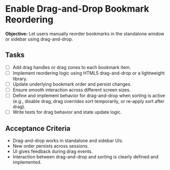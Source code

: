 # Enable Drag-and-Drop Bookmark Reordering

**Objective:** Let users manually reorder bookmarks in the standalone window or sidebar using drag-and-drop.

## Tasks
- [ ] Add drag handles or drag zones to each bookmark item.
- [ ] Implement reordering logic using HTML5 drag-and-drop or a lightweight library.
- [ ] Update underlying bookmark order and persist changes.
- [ ] Ensure smooth interaction across different screen sizes.
- [ ] Define and implement behavior for drag-and-drop when sorting is active (e.g., disable drag, drag overrides sort temporarily, or re-apply sort after drag).
- [ ] Write tests for drag behavior and state update logic.

## Acceptance Criteria
- Drag-and-drop works in standalone and sidebar UIs.
- New order persists across sessions.
- UI gives feedback during drag events.
- Interaction between drag-and-drop and sorting is clearly defined and implemented.
